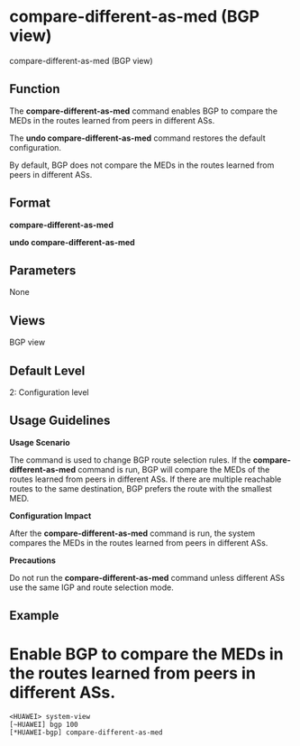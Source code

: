 compare-different-as-med (BGP view)
===================================

compare-different-as-med (BGP view)

Function
--------



The **compare-different-as-med** command enables BGP to compare the MEDs in the routes learned from peers in different ASs.

The **undo compare-different-as-med** command restores the default configuration.



By default, BGP does not compare the MEDs in the routes learned from peers in different ASs.


Format
------

**compare-different-as-med**

**undo compare-different-as-med**


Parameters
----------

None

Views
-----

BGP view


Default Level
-------------

2: Configuration level


Usage Guidelines
----------------

**Usage Scenario**

The command is used to change BGP route selection rules. If the **compare-different-as-med** command is run, BGP will compare the MEDs of the routes learned from peers in different ASs. If there are multiple reachable routes to the same destination, BGP prefers the route with the smallest MED.

**Configuration Impact**



After the **compare-different-as-med** command is run, the system compares the MEDs in the routes learned from peers in different ASs.



**Precautions**



Do not run the **compare-different-as-med** command unless different ASs use the same IGP and route selection mode.




Example
-------

# Enable BGP to compare the MEDs in the routes learned from peers in different ASs.
```
<HUAWEI> system-view
[~HUAWEI] bgp 100
[*HUAWEI-bgp] compare-different-as-med

```